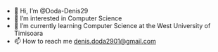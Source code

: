 - 👋 Hi, I’m @Doda-Denis29
- 👀 I’m interested in Computer Science
- 🌱 I’m currently learning Computer Science at the West University of Timisoara
- 📫 How to reach me denis.doda2901@gmail.com

<!---
Doda-Denis29/Doda-Denis29 is a ✨ special ✨ repository because its `README.md` (this file) appears on your GitHub profile.
You can click the Preview link to take a look at your changes.
--->
